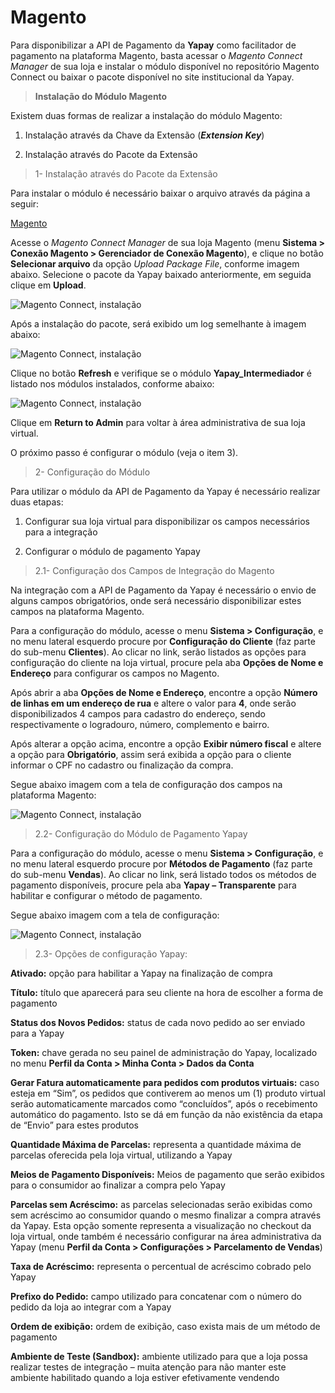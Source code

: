 # Magento

Para disponibilizar a API de Pagamento da **Yapay** como facilitador de pagamento na plataforma Magento, basta acessar o _Magento Connect Manager_ de sua loja e instalar o módulo disponível no repositório Magento Connect ou baixar o pacote disponível no site institucional da Yapay.

> **Instalação do Módulo Magento**


Existem duas formas de realizar a instalação do módulo Magento:

1. Instalação através da Chave da Extensão (**_Extension Key_**)

2. Instalação através do Pacote da Extensão


> 1- Instalação através do Pacote da Extensão


Para instalar o módulo é necessário baixar o arquivo através da página a seguir:


<a href="download/yapay/magento/Yapay_Intermediador-0.2.0.tgz" class="btnMagento"><i class="fa fa-arrow-circle-down" aria-hidden="true"></i>Magento</a>

Acesse o _Magento Connect Manager_ de sua loja Magento (menu **Sistema > Conexão Magento > Gerenciador de Conexão Magento**), e clique no botão **Selecionar arquivo** da opção _Upload Package File_, conforme imagem abaixo. Selecione o pacote da Yapay baixado anteriormente, em seguida clique em **Upload**.


![Magento Connect, instalação](/images/magento/install_magento_4.png "Magento Connect, instalação")

Após a instalação do pacote, será exibido um log semelhante à imagem abaixo:

![Magento Connect, instalação](/images/magento/install_magento_5.png "Magento Connect, instalação")

Clique no botão **Refresh** e verifique se o módulo **Yapay_Intermediador** é listado nos módulos instalados, conforme abaixo:

![Magento Connect, instalação](/images/magento/install_magento_6.png "Magento Connect, instalação")

Clique em **Return to Admin** para voltar à área administrativa de sua loja virtual.

O próximo passo é configurar o módulo (veja o item 3).


> 2- Configuração do Módulo

Para utilizar o módulo da API de Pagamento da Yapay é necessário realizar duas etapas:

1. Configurar sua loja virtual para disponibilizar os campos necessários para a integração

2. Configurar o módulo de pagamento Yapay


> 2.1- Configuração dos Campos de Integração do Magento

Na integração com a API de Pagamento da Yapay é necessário o envio de alguns campos obrigatórios, onde será necessário disponibilizar estes campos na plataforma Magento.

Para a configuração do módulo, acesse o menu **Sistema > Configuração**, e no menu lateral esquerdo procure por **Configuração do Cliente** (faz parte do sub-menu **Clientes**). Ao clicar no link, serão listados as opções para configuração do cliente na loja virtual, procure pela aba **Opções de Nome e Endereço** para configurar os campos no Magento.

Após abrir a aba **Opções de Nome e Endereço**, encontre a opção **Número de linhas em um endereço de rua** e altere o valor para **4**, onde serão disponibilizados 4 campos para cadastro do endereço, sendo respectivamente o logradouro, número, complemento e bairro.

Após alterar a opção acima, encontre a opção **Exibir número fiscal** e altere a opção para **Obrigatório**, assim será exibida a opção para o cliente informar o CPF no cadastro ou finalização da compra.

Segue abaixo imagem com a tela de configuração dos campos na plataforma Magento:

![Magento Connect, instalação](/images/magento/install_magento_7.png "Magento Connect, instalação")


> 2.2- Configuração do Módulo de Pagamento Yapay

Para a configuração do módulo, acesse o menu **Sistema > Configuração**, e no menu lateral esquerdo procure por **Métodos de Pagamento** (faz parte do sub-menu **Vendas**). Ao clicar no link, será listado todos os métodos de pagamento disponíveis, procure pela aba **Yapay – Transparente** para habilitar e configurar o método de pagamento.

Segue abaixo imagem com a tela de configuração:

![Magento Connect, instalação](/images/magento/install_magento_8.png "Magento Connect, instalação")


> 2.3- Opções de configuração Yapay:


**Ativado:** opção para habilitar a Yapay na finalização de compra

**Título:** título que aparecerá para seu cliente na hora de escolher a forma de pagamento

**Status dos Novos Pedidos:** status de cada novo pedido ao ser enviado para a Yapay

**Token:** chave gerada no seu painel de administração do Yapay, localizado no menu **Perfil da Conta > Minha Conta > Dados da Conta**

**Gerar Fatura automaticamente para pedidos com produtos virtuais:** caso esteja em “Sim”, os pedidos que contiverem ao menos um (1) produto virtual serão automaticamente marcados como “concluídos”, após o recebimento automático do pagamento. Isto se dá em função da não existência da etapa de “Envio” para estes produtos

**Quantidade Máxima de Parcelas:** representa a quantidade máxima de parcelas oferecida pela loja virtual, utilizando a Yapay

**Meios de Pagamento Disponíveis:** Meios de pagamento que serão exibidos para o consumidor ao finalizar a compra pelo Yapay

**Parcelas sem Acréscimo:** as parcelas selecionadas serão exibidas como sem acréscimo ao consumidor quando o mesmo finalizar a compra através da Yapay. Esta opção somente representa a visualização no checkout da loja virtual, onde também é necessário configurar na área administrativa da Yapay (menu **Perfil da Conta > Configurações > Parcelamento de Vendas**)

**Taxa de Acréscimo:** representa o percentual de acréscimo cobrado pelo Yapay

**Prefixo do Pedido:** campo utilizado para concatenar com o número do pedido da loja ao integrar com a Yapay

**Ordem de exibição:** ordem de exibição, caso exista mais de um método de pagamento

**Ambiente de Teste (Sandbox):** ambiente utilizado para que a loja possa realizar testes de integração – muita atenção para não manter este ambiente habilitado quando a loja estiver efetivamente vendendo
